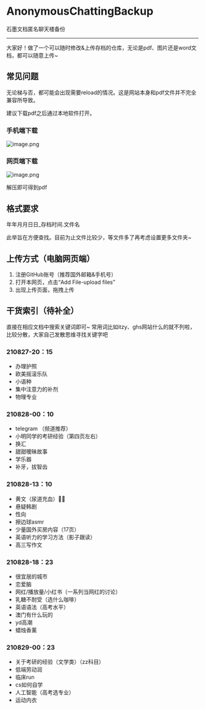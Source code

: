 # AnonymousChattingBackup

石墨文档匿名聊天楼备份

---
大家好！做了一个可以随时修改&上传存档的仓库，无论是pdf、图片还是word文档，都可以随意上传~
## 常见问题
无论梯与否，都可能会出现需要reload的情况。这是网站本身和pdf文件并不完全兼容所导致。

建议下载pdf之后通过本地软件打开。

### 手机端下载
![image.png](https://i.loli.net/2021/08/29/oyEhqVmvWzdiL3w.png)

### 网页端下载
![image.png](https://i.loli.net/2021/08/29/JRtOgSlDkaLPZ6N.png)

解压即可得到pdf

## 格式要求

年年月月日日_存档时间.文件名

此举旨在方便查找。目前为止文件比较少，等文件多了再考虑设置更多文件夹~

## 上传方式（电脑网页端）
1. 注册GitHub账号（推荐国外邮箱&手机号）
2. 打开本网页，点击“Add File-upload files”
3. 出现上传页面，拖拽上传

## 干货索引（待补全）

直接在相应文档中搜索关键词即可~
常用词比如itzy、ghs网站什么的就不列啦，比较分散，大家自己发散思维寻找关键字吧

### 210827-20：15
- 办理护照
- 欧美摇滚乐队
- 小语种
- 集中注意力的补剂
- 物理专业

### 210828-00：10
- telegram （频道推荐）
- 小明同学的考研经验（第四页左右）
- 换汇
- 甜甜暧昧故事
- 学乐器
- 补牙，拔智齿

### 210828-13：10
- 黄文（尿道充血）🤦‍♀️
- 悬疑韩剧
- 性向
- 擦边球asmr
- 少量国外买房内容（17页）
- 英语听力的学习方法（影子跟读）
- 高三写作文

### 210828-18：23
- 很宜居的城市
- 恋爱脑
- 网红/播放量/小红书（一系列当网红的讨论）
- 乳糖不耐受（选什么咖啡）
- 英语语法（高考水平）
- 澳门有什么玩的
- yd高潮
- 蜡烛香薰

### 210829-00：23
- 关于考研的经验（文学类）（zz科目）
- 低端劳动润
- 临床run
- cs如何自学
- 人工智能（高考选专业）
- 运动内衣
